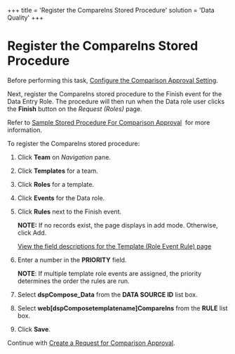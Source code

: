 +++
title = 'Register the CompareIns Stored Procedure'
solution = 'Data Quality'
+++

# Register the CompareIns Stored Procedure

Before performing this task, [Configure the Comparison Approval
Setting](Configure_the_Comparison_Approval_Setting).

Next, register the CompareIns stored procedure to the Finish event for
the Data Entry Role. The procedure will then run when the Data role user
clicks the **Finish** button on the *Request (Roles)* page.

Refer to [Sample Stored Procedure For Comparison
Approval](Sample_Stored_Procedure_for_Comparison_Approval)  for more
information.

To register the CompareIns stored procedure:

1.  Click **Team** on *Navigation
    <span style="font-style: normal;">pane</span>*.

2.  Click **Templates** for a team.

3.  Click **Roles** for a template.

4.  Click **Events** for the Data role.

5.  Click **Rules** next to the Finish event.
    
    **NOTE:** If no records exist, the page displays in add mode.
    Otherwise, click Add.
    
    [View the field descriptions for the Template (Role Event Rule)
    page](../Page_Desc/Template_Role_Event_Rule)

6.  Enter a number in the **PRIORITY** field.
    
    **NOTE**: If multiple template role events are assigned, the
    priority determines the order the rules are run.

7.  Select <span style="font-weight: bold;">dspCompose\_Data</span> from
    the **DATA SOURCE ID** list box.

8.  Select
    <span style="font-weight: bold;">web\[dspComposetemplatename\]CompareIns</span>
    from the **RULE** list box.

9.  Click **Save**.

Continue with [Create a Request for Comparison
Approval](Create_a_Request_for_Comparison_Approval).
